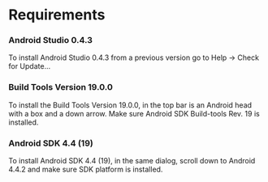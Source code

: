 # Requirements

### Android Studio 0.4.3

To install Android Studio 0.4.3 from a previous version go to Help -> Check for Update...

### Build Tools Version 19.0.0

To install the Build Tools Version 19.0.0, in the top bar is an Android head
with a box and a down arrow.  Make sure Android SDK Build-tools Rev. 19 is installed.

### Android SDK 4.4 (19)

To install Android SDK 4.4 (19), in the same dialog, scroll down to Android 4.4.2 and make sure SDK
platform is installed.